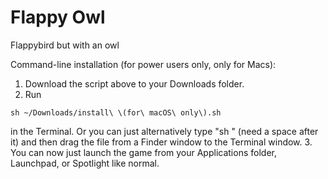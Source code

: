 # Flappy Owl
Flappybird but with an owl

Command-line installation (for power users only, only for Macs):
1. Download the script above to your Downloads folder.
2. Run
```
sh ~/Downloads/install\ \(for\ macOS\ only\).sh
```
in the Terminal. Or you can just alternatively type "sh " (need a space after it) and then drag the file from a Finder window to the Terminal window.
3. You can now just launch the game from your Applications folder, Launchpad, or Spotlight like normal.
